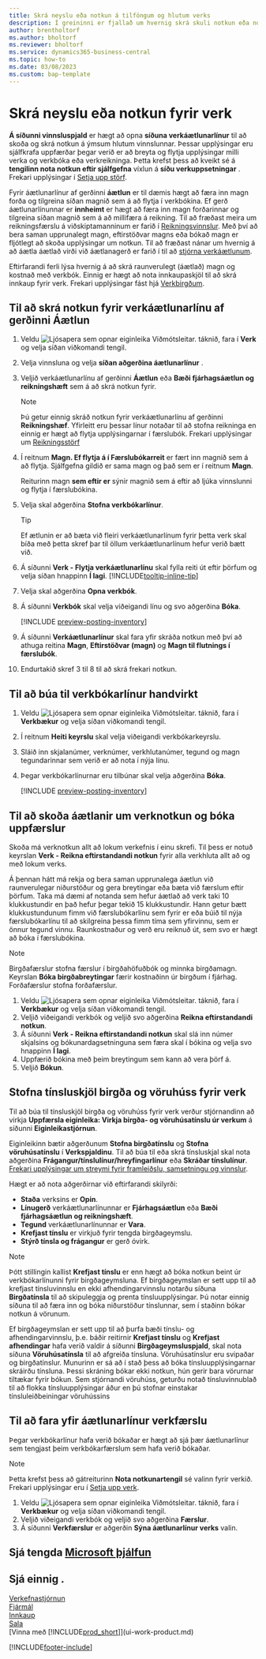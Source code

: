 ```yaml
---
title: Skrá neyslu eða notkun á tilföngum og hlutum verks
description: Í greininni er fjallað um hvernig skrá skuli notkun eða notkun vara eða fjármuna fyrir störf í verkefnastjórnun.
author: brentholtorf
ms.author: bholtorf
ms.reviewer: bholtorf
ms.service: dynamics365-business-central
ms.topic: how-to
ms.date: 03/08/2023
ms.custom: bap-template
---
```

# <a name="record-consumption-or-usage-for-jobs"></a><a name="record-consumption-or-usage-for-jobs"></a>Skrá neyslu eða notkun fyrir verk

 **Á síðunni vinnsluspjald**  er hægt að opna  **síðuna verkáætlunarlínur**  til að skoða og skrá notkun á ýmsum hlutum vinnslunnar. Þessar upplýsingar eru sjálfkrafa uppfærðar þegar verið er að breyta og flytja upplýsingar milli verka og verkbóka eða verkreikninga. Þetta krefst þess að kveikt sé á  **tengilinn nota notkun eftir sjálfgefna**  víxlun á  **síðu verkuppsetningar** . Frekari upplýsingar í  [Setja upp störf](projects-how-setup-jobs.md).  

Fyrir áætlunarlínur af gerðinni  **áætlun** er til dæmis hægt að færa inn magn forða og tilgreina síðan magnið sem á að flytja í verkbókina. Ef gerð áætlunarlínunnar er  **innheimt** er hægt að færa inn magn forðarinnar og tilgreina síðan magnið sem á að millifæra á reikning. Til að fræðast meira um reikningsfærslu á viðskiptamanninum er farið í  [Reikningsvinnslur](projects-how-invoice-jobs.md). Með því að bera saman upprunalegt magn, eftirstöðvar magns eða bókað magn er fljótlegt að skoða upplýsingar um notkun. Til að fræðast nánar um hvernig á að áætla áætlað virði við áætlanagerð er farið í til að  [stjórna verkáætlunum](projects-how-manage-budgets.md).  

Eftirfarandi ferli lýsa hvernig á að skrá raunverulegt (áætlað) magn og kostnað með verkbók. Einnig er hægt að nota innkaupaskjöl til að skrá innkaup fyrir verk. Frekari upplýsingar fást hjá  [Verkbirgðum](projects-how-manage-project-supplies.md).

## <a name="to-record-usage-for-a-job-planning-line-of-type-budget"></a><a name="to-record-usage-for-a-job-planning-line-of-type-budget"></a>Til að skrá notkun fyrir verkáætlunarlínu af gerðinni Áætlun

1. Veldu ![Ljósapera sem opnar eiginleika Viðmótsleitar.](media/ui-search/search_small.png "Segðu mér hvað þú vilt gera") táknið, fara í **Verk** og velja síðan viðkomandi tengil.  
2. Velja vinnsluna og velja  **síðan aðgerðina áætlunarlínur** . 
3. Veljið verkáætlunarlínu af gerðinni **Áætlun** eða **Bæði fjárhagsáætlun og reikningshæft** sem á að skrá notkun fyrir.   

    > [!NOTE]
    > Þú getur einnig skráð notkun fyrir verkáætlunarlínu af gerðinni **Reikningshæf**. Yfirleitt eru þessar línur notaðar til að stofna reikninga en einnig er hægt að flytja upplýsingarnar í færslubók. Frekari upplýsingar um  [Reikningsstörf](projects-how-invoice-jobs.md) 

4. Í reitnum  **Magn. Ef flytja á í Færslubókarreit**  er fært inn magnið sem á að flytja. Sjálfgefna gildið er sama magn og það sem er í reitnum **Magn**.

    Reiturinn magn  **sem eftir er**  sýnir magnið sem á eftir að ljúka vinnslunni og flytja í færslubókina.
5. Velja skal aðgerðina **Stofna verkbókarlínur**.

    > [!TIP]
    > Ef ætlunin er að bæta við fleiri verkáætlunarlínum fyrir þetta verk skal bíða með þetta skref þar til öllum verkáætlunarlínum hefur verið bætt við.
6. Á síðunni **Verk - Flytja verkáætlunarlínu** skal fylla reiti út eftir þörfum og velja síðan hnappinn **Í lagi**. [!INCLUDE[tooltip-inline-tip](includes/tooltip-inline-tip_md.md)]
7. Velja skal aðgerðina **Opna verkbók**.  
8. Á síðunni **Verkbók** skal velja viðeigandi línu og svo aðgerðina **Bóka**.

    [!INCLUDE [preview-posting-inventory](includes/preview-posting-inventory.md)]

9. Á síðunni **Verkáætlunarlínur** skal fara yfir skráða notkun með því að athuga reitina **Magn**, **Eftirstöðvar (magn)** og **Magn til flutnings í færslubók**.  
10. Endurtakið skref 3 til 8 til að skrá frekari notkun.  

## <a name="to-create-job-journal-lines-manually"></a><a name="to-create-job-journal-lines-manually"></a>Til að búa til verkbókarlínur handvirkt

1. Veldu ![Ljósapera sem opnar eiginleika Viðmótsleitar.](media/ui-search/search_small.png "Segðu mér hvað þú vilt gera") táknið, fara í **Verkbækur** og velja síðan viðkomandi tengil.  
2. Í reitnum **Heiti keyrslu** skal velja viðeigandi verkbókarkeyrslu.  
3. Sláið inn skjalanúmer, verknúmer, verkhlutanúmer, tegund og magn tegundarinnar sem verið er að nota í nýja línu.  
4. Þegar verkbókarlínurnar eru tilbúnar skal velja aðgerðina **Bóka**.  

    [!INCLUDE [preview-posting-inventory](includes/preview-posting-inventory.md)]

## <a name="to-view-job-usage-estimates-and-post-updates"></a><a name="to-view-job-usage-estimates-and-post-updates"></a>Til að skoða áætlanir um verknotkun og bóka uppfærslur

Skoða má verknotkun allt að lokum verkefnis í einu skrefi. Til þess er notuð keyrslan **Verk - Reikna eftirstandandi notkun** fyrir alla verkhluta allt að og með lokum verks.  

Á þennan hátt má rekja og bera saman upprunalega áætlun við raunverulegar niðurstöður og gera breytingar eða bæta við færslum eftir þörfum. Taka má dæmi af notanda sem hefur áætlað að verk taki 10 klukkustundir en það hefur þegar tekið 15 klukkustundir. Hann getur bætt klukkustundunum fimm við færslubókarlínu sem fyrir er eða búið til nýja færslubókarlínu til að skilgreina þessa fimm tíma sem yfirvinnu, sem er önnur tegund vinnu. Raunkostnaður og verð eru reiknuð út, sem svo er hægt að bóka í færslubókina.  

> [!NOTE]  
> Birgðafærslur stofna færslur í birgðahöfuðbók og minnka birgðamagn. Keyrslan **Bóka birgðabreytingar** færir kostnaðinn úr birgðum í fjárhag. Forðafærslur stofna forðafærslur.  

1. Veldu ![Ljósapera sem opnar eiginleika Viðmótsleitar.](media/ui-search/search_small.png "Segðu mér hvað þú vilt gera") táknið, fara í **Verkbækur** og velja síðan viðkomandi tengil.  
2. Veljið viðeigandi verkbók og veljið svo aðgerðina **Reikna eftirstandandi notkun**.  
3. Á síðunni **Verk - Reikna eftirstandandi notkun** skal slá inn númer skjalsins og bókunardagsetninguna sem færa skal í bókina og velja svo hnappinn **Í lagi**.  
4. Uppfærið bókina með þeim breytingum sem kann að vera þörf á.  
5. Veljið **Bókun**.

## <a name="create-inventory-and-warehouse-pick-documents-for-a-job"></a><a name="create-inventory-and-warehouse-pick-documents-for-a-job"></a>Stofna tínsluskjöl birgða og vöruhúss fyrir verk

Til að búa til tínsluskjöl birgða og vöruhúss fyrir verk verður stjórnandinn að virkja **Uppfærsla eiginleika: Virkja birgða- og vöruhúsatínslu úr verkum** á síðunni **Eiginleikastjórnun**.

Eiginleikinn bætir aðgerðunum **Stofna birgðatínslu** og **Stofna vöruhúsatínslu** í **Verkspjaldinu**. Til að búa til eða skrá tínsluskjal skal nota aðgerðina **Frágangur/tínslulínur/hreyfingarlínur** eða **Skráðar tínslulínur**.  [Frekari upplýsingar um streymi fyrir framleiðslu, samsetningu og vinnslur](design-details-internal-warehouse-flows.md).

Hægt er að nota aðgerðirnar við eftirfarandi skilyrði:

* **Staða** verksins er **Opin**.
* **Línugerð** verkáætlunarlínunnar er **Fjárhagsáætlun** eða **Bæði fjárhagsáætlun og reikningshæft**.
* **Tegund** verkáætlunarlínunnar er **Vara**.
* **Krefjast tínslu** er virkjuð fyrir tengda birgðageymslu.
* **Stýrð tínsla og frágangur** er gerð óvirk.

> [!NOTE] 
> Þótt stillingin kallist **Krefjast tínslu** er enn hægt að bóka notkun beint úr verkbókarlínunni fyrir birgðageymsluna. Ef birgðageymslan er sett upp til að krefjast tínsluvinnslu en ekki afhendingarvinnslu notarðu síðuna **Birgðatínsla** til að skipuleggja og prenta tínsluupplýsingar. Þú notar einnig síðuna til að færa inn og bóka niðurstöður tínslunnar, sem í staðinn bókar notkun á vörunum. 
> 
> Ef birgðageymslan er sett upp til að þurfa bæði tínslu- og afhendingarvinnslu, þ.e. báðir reitirnir **Krefjast tínslu** og **Krefjast afhendingar** hafa verið valdir á síðunni **Birgðageymsluspjald**, skal nota síðuna **Vöruhúsatínsla** til að afgreiða tínsluna. Vöruhúsatínslur eru svipaðar og birgðatínslur. Munurinn er sá að í stað þess að bóka tínsluupplýsingarnar skráirðu tínsluna. Þessi skráning bókar ekki notkun, hún gerir bara vörurnar tiltækar fyrir bókun. Sem stjórnandi vöruhúss, geturðu notað tínsluvinnublað til að flokka tínsluupplýsingar áður en þú stofnar einstakar tínsluleiðbeiningar vöruhússins

## <a name="to-review-planning-lines-for-a-job-ledger-entry"></a><a name="to-review-planning-lines-for-a-job-ledger-entry"></a>Til að fara yfir áætlunarlínur verkfærslu

Þegar verkbókarlínur hafa verið bókaðar er hægt að sjá þær áætlunarlínur sem tengjast þeim verkbókarfærslum sem hafa verið bókaðar.

> [!NOTE]  
> Þetta krefst þess að gátreiturinn **Nota notkunartengil** sé valinn fyrir verkið. Frekari upplýsingar eru í [Setja upp verk](projects-how-setup-jobs.md).  

1. Veldu ![Ljósapera sem opnar eiginleika Viðmótsleitar.](media/ui-search/search_small.png "Segðu mér hvað þú vilt gera") táknið, fara í **Verkbækur** og velja síðan viðkomandi tengil.  
2. Veljið viðeigandi verkbók og veljið svo aðgerðina **Færslur**.  
3. Á síðunni **Verkfærslur** er aðgerðin **Sýna áætlunarlínur verks** valin.

## <a name="see-related-microsoft-training"></a><a name="see-related-microsoft-training"></a>Sjá tengda [Microsoft þjálfun](/training/paths/post-job-usage-sales/)

## <a name="see-also"></a><a name="see-also"></a>Sjá einnig .

[Verkefnastjórnun](projects-manage-projects.md)  
[Fjármál](finance.md)  
[Innkaup](purchasing-manage-purchasing.md)  
[Sala](sales-manage-sales.md)  
[Vinna með [!INCLUDE[prod_short](includes/prod_short.md)]](ui-work-product.md)  


[!INCLUDE[footer-include](includes/footer-banner.md)]
